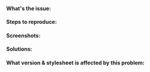 #### What's the issue:
<!-- Describe the issue -->


#### Steps to reproduce:
<!-- How to reproduce this? -->


#### Screenshots:
<!-- Some screenshots of the issue will help me to debug the problem faster -->


#### Solutions:
<!-- Provide solutions if you have any -->


#### What version & stylesheet is affected by this problem:
<!-- Check your version on the of top of the stylesheet and post it here -->


<!-- Appreciate your help :) -->